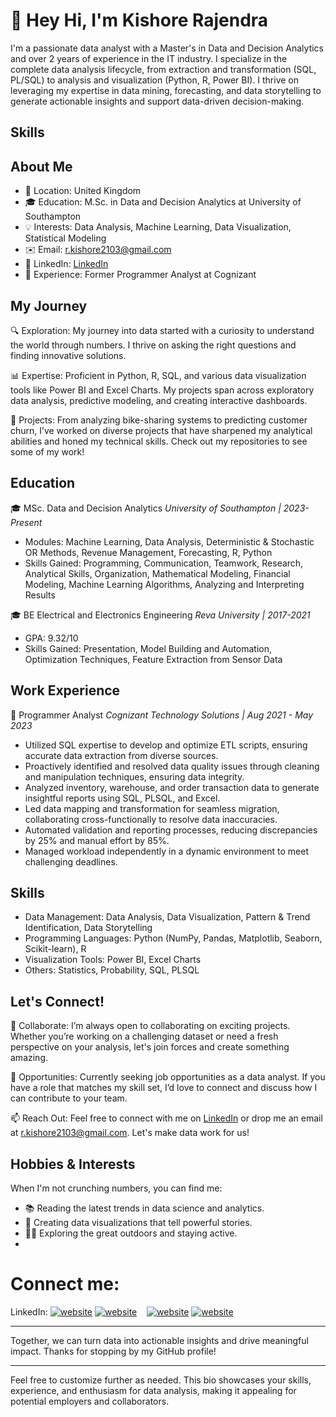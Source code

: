 # 👋 Hey Hi, I'm Kishore Rajendra

I'm a passionate data analyst with a Master's in Data and Decision Analytics and over 2 years of experience in the IT industry. I specialize in the complete data analysis lifecycle, from extraction and transformation (SQL, PL/SQL) to analysis and visualization (Python, R, Power BI). I thrive on leveraging my expertise in data mining, forecasting, and data storytelling to generate actionable insights and support data-driven decision-making.

## Skills

## About Me

- 📍 Location: United Kingdom
- 🎓 Education: M.Sc. in Data and Decision Analytics at University of Southampton
- 💡 Interests: Data Analysis, Machine Learning, Data Visualization, Statistical Modeling
- ✉️ Email: [r.kishore2103@gmail.com](mailto:r.kishore2103@gmail.com)
- 🔗 LinkedIn: [LinkedIn](https://www.linkedin.com/in/kishore-rajendra2103)
- 💼 Experience: Former Programmer Analyst at Cognizant


## My Journey

🔍 Exploration: My journey into data started with a curiosity to understand the world through numbers. I thrive on asking the right questions and finding innovative solutions.

📊 Expertise: Proficient in Python, R, SQL, and various data visualization tools like Power BI and Excel Charts. My projects span across exploratory data analysis, predictive modeling, and creating interactive dashboards.

🚀 Projects: From analyzing bike-sharing systems to predicting customer churn, I’ve worked on diverse projects that have sharpened my analytical abilities and honed my technical skills. Check out my repositories to see some of my work!

## Education

🎓 MSc. Data and Decision Analytics
*University of Southampton | 2023-Present*

- Modules: Machine Learning, Data Analysis, Deterministic & Stochastic OR Methods, Revenue Management, Forecasting, R, Python
- Skills Gained: Programming, Communication, Teamwork, Research, Analytical Skills, Organization, Mathematical Modeling, Financial Modeling, Machine Learning Algorithms, Analyzing and Interpreting Results

🎓 BE Electrical and Electronics Engineering
*Reva University | 2017-2021*
- GPA: 9.32/10
- Skills Gained: Presentation, Model Building and Automation, Optimization Techniques, Feature Extraction from Sensor Data

## Work Experience

💼 Programmer Analyst
*Cognizant Technology Solutions | Aug 2021 - May 2023*

- Utilized SQL expertise to develop and optimize ETL scripts, ensuring accurate data extraction from diverse sources.
- Proactively identified and resolved data quality issues through cleaning and manipulation techniques, ensuring data integrity.
- Analyzed inventory, warehouse, and order transaction data to generate insightful reports using SQL, PLSQL, and Excel.
- Led data mapping and transformation for seamless migration, collaborating cross-functionally to resolve data inaccuracies.
- Automated validation and reporting processes, reducing discrepancies by 25% and manual effort by 85%.
- Managed workload independently in a dynamic environment to meet challenging deadlines.

## Skills

- Data Management: Data Analysis, Data Visualization, Pattern & Trend Identification, Data Storytelling
- Programming Languages: Python (NumPy, Pandas, Matplotlib, Seaborn, Scikit-learn), R
- Visualization Tools: Power BI, Excel Charts
- Others: Statistics, Probability, SQL, PLSQL

## Let's Connect!

🤝 Collaborate: I’m always open to collaborating on exciting projects. Whether you’re working on a challenging dataset or need a fresh perspective on your analysis, let's join forces and create something amazing.

💼 Opportunities: Currently seeking job opportunities as a data analyst. If you have a role that matches my skill set, I’d love to connect and discuss how I can contribute to your team.

📫 Reach Out: Feel free to connect with me on [LinkedIn](https://www.linkedin.com/in/kishore-rajendra2103) or drop me an email at [r.kishore2103@gmail.com](mailto:r.kishore2103@gmail.com). Let's make data work for us!

## Hobbies & Interests

When I'm not crunching numbers, you can find me:
- 📚 Reading the latest trends in data science and analytics.
- 🎨 Creating data visualizations that tell powerful stories.
- 🚴‍♂️ Exploring the great outdoors and staying active.
- 
# Connect me:

LinkedIn: 
[![website](./img/linkedin-light.svg)](https://www.linkedin.com/in/kishore-rajendra2103/#gh-light-mode-only)
[![website](./img/linkedin-dark.svg)](https://www.linkedin.com/in/kishore-rajendra2103/#gh-dark-mode-only)
&nbsp;&nbsp;
[![website](./img/instagram-light.svg)](https://www.instagram.com/kishore21_r/#gh-light-mode-only)
[![website](./img/instagram-dark.svg)](https://www.instagram.com/kishore21_r/#gh-dark-mode-only)


---

Together, we can turn data into actionable insights and drive meaningful impact. Thanks for stopping by my GitHub profile!

---

Feel free to customize further as needed. This bio showcases your skills, experience, and enthusiasm for data analysis, making it appealing for potential employers and collaborators.
